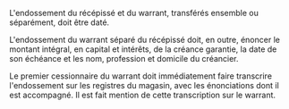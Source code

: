   
 L'endossement du récépissé et du warrant, transférés ensemble ou séparément, doit être daté.  

  
 L'endossement du warrant séparé du récépissé doit, en outre, énoncer le montant intégral, en capital et intérêts, de la créance garantie, la date de son échéance et les nom, profession et domicile du créancier.  

  
 Le premier cessionnaire du warrant doit immédiatement faire transcrire l'endossement sur les registres du magasin, avec les énonciations dont il est accompagné. Il est fait mention de cette transcription sur le warrant.  
